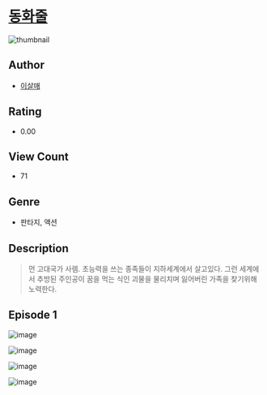 # [동화줄](https://comic.naver.com/challenge/list?titleId=811421)
![thumbnail](https://image-comic.pstatic.net/user_contents_data/challenge_comic/2023/05/25/345782/upload_7004279624089953382_480x623.jpeg)

## Author
- [이살매](https://comic.naver.com/artistTitle?id=345782)

## Rating
- 0.00

## View Count
- 71

## Genre
- 판타지, 액션

## Description
> 먼 고대국가 사렘. 초능력을 쓰는 종족들이 지하세계에서 살고있다. 그런 세계에서 추방된 주인공이 꿈을 먹는 식인 괴물을 물리치며 잃어버린 가족을 찾기위해 노력한다.


## Episode 1
![image](https://image-comic.pstatic.net/user_contents_data/challenge_comic/2023/05/25/345782/upload_7365416611264750133.jpeg)

![image](https://image-comic.pstatic.net/user_contents_data/challenge_comic/2023/05/25/345782/upload_3690812251816944738.jpeg)

![image](https://image-comic.pstatic.net/user_contents_data/challenge_comic/2023/05/25/345782/upload_3474353807186801719.jpeg)

![image](https://image-comic.pstatic.net/user_contents_data/challenge_comic/2023/05/25/345782/upload_7293355507567835445.jpeg)
